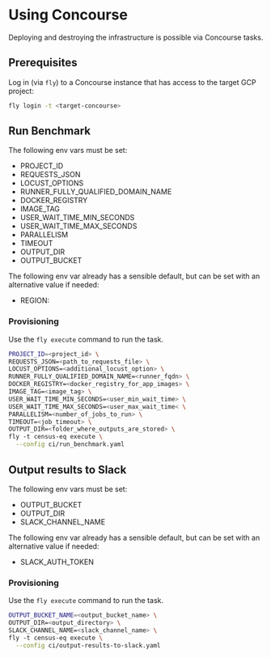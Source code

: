 # Using Concourse

Deploying and destroying the infrastructure is possible via Concourse tasks.

## Prerequisites

Log in (via `fly`) to a Concourse instance that has access to the target GCP project:

```sh
fly login -t <target-concourse>
```

## Run Benchmark
The following env vars must be set:

- PROJECT_ID
- REQUESTS_JSON
- LOCUST_OPTIONS
- RUNNER_FULLY_QUALIFIED_DOMAIN_NAME
- DOCKER_REGISTRY
- IMAGE_TAG
- USER_WAIT_TIME_MIN_SECONDS
- USER_WAIT_TIME_MAX_SECONDS
- PARALLELISM
- TIMEOUT
- OUTPUT_DIR
- OUTPUT_BUCKET

The following env var already has a sensible default, but can be set with an alternative value if needed:
- REGION: 

### Provisioning
Use the `fly execute` command to run the task.

```sh
PROJECT_ID=<project_id> \
REQUESTS_JSON=<path_to_requests_file> \
LOCUST_OPTIONS=<additional_locust_option> \
RUNNER_FULLY_QUALIFIED_DOMAIN_NAME=<runner_fqdn> \
DOCKER_REGISTRY=<docker_registry_for_app_images> \
IMAGE_TAG=<image_tag> \
USER_WAIT_TIME_MIN_SECONDS=<user_min_wait_time> \
USER_WAIT_TIME_MAX_SECONDS=<user_max_wait_time< \
PARALLELISM=<number_of_jobs_to_run> \
TIMEOUT=<job_timeout> \
OUTPUT_DIR=<folder_where_outputs_are_stored> \
fly -t census-eq execute \
  --config ci/run_benchmark.yaml
```

## Output results to Slack
The following env vars must be set:

- OUTPUT_BUCKET
- OUTPUT_DIR
- SLACK_CHANNEL_NAME

The following env var already has a sensible default, but can be set with an alternative value if needed:
- SLACK_AUTH_TOKEN

### Provisioning
Use the `fly execute` command to run the task.

```sh
OUTPUT_BUCKET_NAME=<output_bucket_name> \
OUTPUT_DIR=<output_directory> \
SLACK_CHANNEL_NAME=<slack_channel_name> \
fly -t census-eq execute \
  --config ci/output-results-to-slack.yaml
```